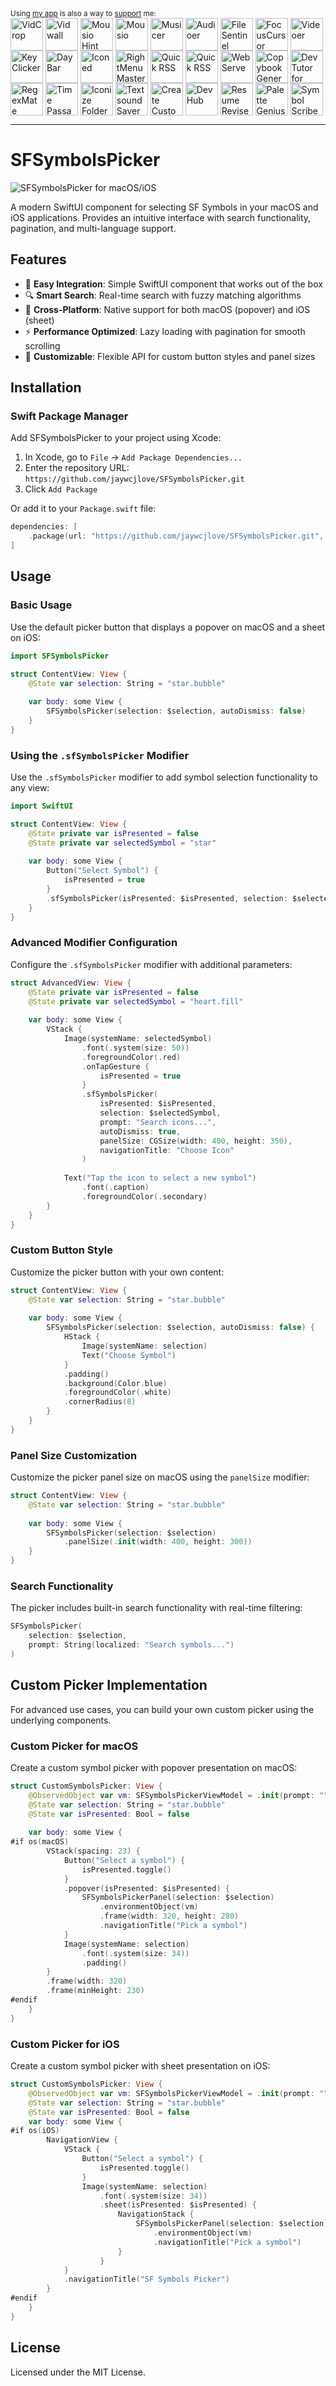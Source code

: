 <div markdown="1">
  <sup>Using <a href="https://wangchujiang.com/#/app" target="_blank">my app</a> is also a way to <a href="https://wangchujiang.com/#/sponsor" target="_blank">support</a> me:</sup>
  <br>
    <a target="_blank" href="https://apps.apple.com/app/VidCrop/6752624705" title="VidCrop for macOS"><img align="center" alt="VidCrop" height="52" width="52" src="https://github.com/user-attachments/assets/91d2b281-271a-4107-9ef6-f3b11bd6dbac"></a>
    <a target="_blank" href="https://apps.apple.com/app/Vidwall/6747587746" title="Vidwall for macOS"><img align="center" alt="Vidwall" height="52" width="52" src="https://github.com/user-attachments/assets/7b5df70a-ed91-4d4b-85be-f00e60a09ce9"></a>
    <a target="_blank" href="https://wangchujiang.com/mousio-hint/" title="Mousio Hint for macOS"><img align="center" alt="Mousio Hint" height="52" width="52" src="https://github.com/user-attachments/assets/3c0af128-0cef-44e5-a8db-4741dc5a6690"></a>
    <a target="_blank" href="https://apps.apple.com/app/6746747327" title="Mousio for macOS"><img align="center" alt="Mousio" height="52" width="52" src="https://github.com/user-attachments/assets/9edf61ff-5a6c-4676-9cc2-8fd3c1ad0dfb"></a>
    <a target="_blank" href="https://apps.apple.com/app/6745227444" title="Musicer for macOS"><img align="center" alt="Musicer" height="52" width="52" src="https://github.com/user-attachments/assets/b7abfba8-88ff-4c86-a125-43073d5aef22"></a>
    <a target="_blank" href="https://apps.apple.com/app/6743841447" title="Audioer for macOS"><img align="center" alt="Audioer" height="52" width="52" src="https://github.com/user-attachments/assets/7a836865-8c90-4119-87bc-19e06a76c957"></a>
    <a target="_blank" href="https://apps.apple.com/app/6744690194" title="FileSentinel for macOS"><img align="center" alt="FileSentinel" height="52" width="52" src="https://github.com/user-attachments/assets/28bce2cc-290e-45bf-9068-585ff6ecafe9"></a>
    <a target="_blank" href="https://apps.apple.com/app/6743495172" title="FocusCursor for macOS"><img align="center" alt="FocusCursor" height="52" width="52" src="https://github.com/user-attachments/assets/d543668a-737b-4853-a6bb-eaa269e69836"></a>
    <a target="_blank" href="https://apps.apple.com/app/6742680573" title="Videoer for macOS"><img align="center" alt="Videoer" height="52" width="52" src="https://github.com/user-attachments/assets/10ffb0f1-0625-40d6-93f1-2c2496592595"></a>
    <a target="_blank" href="https://apps.apple.com/app/6740425504" title="KeyClicker for macOS"><img align="center" alt="KeyClicker" height="52" width="52" src="https://github.com/user-attachments/assets/5a19fcb9-cb81-4855-b4ea-31c604d9612a"></a>
    <a target="_blank" href="https://apps.apple.com/app/6739052447" title="DayBar for macOS"><img align="center" alt="DayBar" height="52" width="52" src="https://github.com/user-attachments/assets/771b608d-594c-492d-8532-d9231e383f5b"></a>
    <a target="_blank" href="https://apps.apple.com/app/6739444407" title="Iconed for macOS"><img align="center" alt="Iconed" height="52" width="52" src="https://github.com/user-attachments/assets/8a35dc7b-4faf-4e2a-9311-f66d6844a896"></a>
    <a target="_blank" href="https://apps.apple.com/app/6737160756" title="RightMenu Master for macOS"><img align="center" alt="RightMenu Master" height="52" width="52" src="https://github.com/user-attachments/assets/39a76541-71bf-4de7-a01c-c62f0557dff5"></a>
    <a target="_blank" href="https://apps.apple.com/app/6723903021" title="Paste Quick for macOS"><img align="center" alt="Quick RSS" height="52" width="52" src="https://github.com/user-attachments/assets/bdaad5b7-9810-44ce-8f17-8410864465d2"></a>
    <a target="_blank" href="https://apps.apple.com/app/6670696072" title="Quick RSS for macOS/iOS"><img align="center" alt="Quick RSS" height="52" width="52" src="https://github.com/user-attachments/assets/374106b5-a448-4d1d-9ccb-b04b6bc681ed"></a>
    <a target="_blank" href="https://apps.apple.com/app/6670167443" title="Web Serve for macOS"><img align="center" alt="Web Serve" height="52" width="52" src="https://github.com/user-attachments/assets/e1d9f76f-0f3d-4ba5-8a15-253ee173bb1c"></a>
    <a target="_blank" href="https://apps.apple.com/app/6503953628" title="Copybook Generator for macOS/iOS"><img align="center" alt="Copybook Generator" height="52" width="52" src="https://github.com/jaywcjlove/jaywcjlove/assets/1680273/b90e42ff-158b-4534-82ca-5898fd0e8d73"></a>
    <a target="_blank" href="https://apps.apple.com/app/6471227008" title="DevTutor for macOS/iOS"><img align="center" alt="DevTutor for SwiftUI" height="52" width="52" src="https://github.com/jaywcjlove/jaywcjlove/assets/1680273/f15c154d-0192-48eb-8e0e-9e245ffd974a"></a>
    <a target="_blank" href="https://apps.apple.com/app/6479819388" title="RegexMate for macOS/iOS"><img align="center" alt="RegexMate" height="52" width="52" src="https://github.com/jaywcjlove/jaywcjlove/assets/1680273/aabe5aa9-9a96-4390-8bed-c3e4023d0dea"></a>
    <a target="_blank" href="https://apps.apple.com/app/6479194014" title="Time Passage for macOS/iOS"><img align="center" alt="Time Passage" height="52" width="52" src="https://github.com/jaywcjlove/time-passage/assets/1680273/6f30e429-e6f3-4dbe-9921-a5effe2a05e9"></a>
    <a target="_blank" href="https://apps.apple.com/app/6478772538" title="IconizeFolder for macOS"><img align="center" alt="Iconize Folder" height="52" width="52" src="https://github.com/jaywcjlove/jaywcjlove/assets/1680273/fa9d8b9c-1e51-4ded-877c-fa5b21c47220"></a>
    <a target="_blank" href="https://apps.apple.com/app/6478511402" title="Textsound Saver for macOS/iOS"><img align="center" alt="Textsound Saver" height="52" width="52" src="https://github.com/jaywcjlove/jaywcjlove/assets/1680273/0595e842-980b-4574-8891-a8ba853a08be"></a>
    <a target="_blank" href="https://apps.apple.com/app/6476924627" title="Create Custom Symbols for macOS"><img align="center" alt="Create Custom Symbols" height="52" width="52" src="https://github.com/jaywcjlove/jaywcjlove/assets/1680273/8cd022ce-a3f1-4e89-b7c6-6fbd0d4db77c"></a>
    <a target="_blank" href="https://apps.apple.com/app/6476452351" title="DevHub for macOS"><img align="center" alt="DevHub" height="52" width="52" src="https://github.com/user-attachments/assets/4a44a4fd-67ce-430b-af0a-72f18feaa47d"></a>
    <a target="_blank" href="https://apps.apple.com/app/6476400184" title="Resume Revise for macOS"><img align="center" alt="Resume Revise" height="52" width="52" src="https://github.com/jaywcjlove/jaywcjlove/assets/1680273/c9954a20-1905-48de-bdf8-d71837974aa2"></a>
    <a target="_blank" href="https://apps.apple.com/app/6472593276" title="Palette Genius for macOS"><img align="center" alt="Palette Genius" height="52" width="52" src="https://github.com/jaywcjlove/jaywcjlove/assets/1680273/27340413-d355-45b2-8f6f-6ac37682d957"></a>
    <a target="_blank" href="https://apps.apple.com/app/6470879005" title="Symbol Scribe for macOS"><img align="center" alt="Symbol Scribe" height="52" width="52" src="https://github.com/jaywcjlove/jaywcjlove/assets/1680273/c7249f05-fa70-4def-a1e9-571d5f171fc9"></a>
  <br />
</div>
<hr>

SFSymbolsPicker
===

![SFSymbolsPicker for macOS/iOS](https://github.com/user-attachments/assets/4d708f08-c0b0-4299-9c4b-bf188ee31a70)

A modern SwiftUI component for selecting SF Symbols in your macOS and iOS applications. Provides an intuitive interface with search functionality, pagination, and multi-language support.

## Features

- 🎯 **Easy Integration**: Simple SwiftUI component that works out of the box
- 🔍 **Smart Search**: Real-time search with fuzzy matching algorithms
- 📱 **Cross-Platform**: Native support for both macOS (popover) and iOS (sheet)
- ⚡ **Performance Optimized**: Lazy loading with pagination for smooth scrolling
- 🎨 **Customizable**: Flexible API for custom button styles and panel sizes

## Installation

### Swift Package Manager

Add SFSymbolsPicker to your project using Xcode:

1. In Xcode, go to `File` → `Add Package Dependencies...`
2. Enter the repository URL: `https://github.com/jaywcjlove/SFSymbolsPicker.git`
3. Click `Add Package`

Or add it to your `Package.swift` file:

```swift
dependencies: [
    .package(url: "https://github.com/jaywcjlove/SFSymbolsPicker.git", from: "1.0.0")
]
```

## Usage

### Basic Usage

Use the default picker button that displays a popover on macOS and a sheet on iOS:

```swift
import SFSymbolsPicker

struct ContentView: View {
    @State var selection: String = "star.bubble"
    
    var body: some View {
        SFSymbolsPicker(selection: $selection, autoDismiss: false)
    }
}
```

### Using the `.sfSymbolsPicker` Modifier

Use the `.sfSymbolsPicker` modifier to add symbol selection functionality to any view:

```swift
import SwiftUI

struct ContentView: View {
    @State private var isPresented = false
    @State private var selectedSymbol = "star"
    
    var body: some View {
        Button("Select Symbol") {
            isPresented = true
        }
        .sfSymbolsPicker(isPresented: $isPresented, selection: $selectedSymbol)
    }
}
```

### Advanced Modifier Configuration

Configure the `.sfSymbolsPicker` modifier with additional parameters:

```swift
struct AdvancedView: View {
    @State private var isPresented = false
    @State private var selectedSymbol = "heart.fill"
    
    var body: some View {
        VStack {
            Image(systemName: selectedSymbol)
                .font(.system(size: 50))
                .foregroundColor(.red)
                .onTapGesture {
                    isPresented = true
                }
                .sfSymbolsPicker(
                    isPresented: $isPresented,
                    selection: $selectedSymbol,
                    prompt: "Search icons...",
                    autoDismiss: true,
                    panelSize: CGSize(width: 400, height: 350),
                    navigationTitle: "Choose Icon"
                )
            
            Text("Tap the icon to select a new symbol")
                .font(.caption)
                .foregroundColor(.secondary)
        }
    }
}
```

### Custom Button Style

Customize the picker button with your own content:

```swift
struct ContentView: View {
    @State var selection: String = "star.bubble"
    
    var body: some View {
        SFSymbolsPicker(selection: $selection, autoDismiss: false) {
            HStack {
                Image(systemName: selection)
                Text("Choose Symbol")
            }
            .padding()
            .background(Color.blue)
            .foregroundColor(.white)
            .cornerRadius(8)
        }
    }
}
```

### Panel Size Customization

Customize the picker panel size on macOS using the `panelSize` modifier:

```swift
struct ContentView: View {
    @State var selection: String = "star.bubble"
    
    var body: some View {
        SFSymbolsPicker(selection: $selection)
            .panelSize(.init(width: 400, height: 300))
    }
}
```

### Search Functionality

The picker includes built-in search functionality with real-time filtering:

```swift
SFSymbolsPicker(
    selection: $selection, 
    prompt: String(localized: "Search symbols...")
)
```

## Custom Picker Implementation

For advanced use cases, you can build your own custom picker using the underlying components.

### Custom Picker for macOS

Create a custom symbol picker with popover presentation on macOS:

```swift
struct CustomSymbolsPicker: View {
    @ObservedObject var vm: SFSymbolsPickerViewModel = .init(prompt: "", autoDismiss: true)
    @State var selection: String = "star.bubble"
    @State var isPresented: Bool = false
    
    var body: some View {
#if os(macOS)
        VStack(spacing: 23) {
            Button("Select a symbol") {
                isPresented.toggle()
            }
            .popover(isPresented: $isPresented) {
                SFSymbolsPickerPanel(selection: $selection)
                    .environmentObject(vm)
                    .frame(width: 320, height: 280)
                    .navigationTitle("Pick a symbol")
            }
            Image(systemName: selection)
                .font(.system(size: 34))
                .padding()
        }
        .frame(width: 320)
        .frame(minHeight: 230)
#endif
    }
}
```

### Custom Picker for iOS

Create a custom symbol picker with sheet presentation on iOS:

```swift
struct CustomSymbolsPicker: View {
    @ObservedObject var vm: SFSymbolsPickerViewModel = .init(prompt: "", autoDismiss: true)
    @State var selection: String = "star.bubble"
    @State var isPresented: Bool = false
    var body: some View {
#if os(iOS)
        NavigationView {
            VStack {
                Button("Select a symbol") {
                    isPresented.toggle()
                }
                Image(systemName: selection)
                    .font(.system(size: 34))
                    .sheet(isPresented: $isPresented) {
                        NavigationStack {
                            SFSymbolsPickerPanel(selection: $selection)
                                .environmentObject(vm)
                                .navigationTitle("Pick a symbol")
                        }
                    }
            }
            .navigationTitle("SF Symbols Picker")
        }
#endif
    }
}
```

## License

Licensed under the MIT License.
